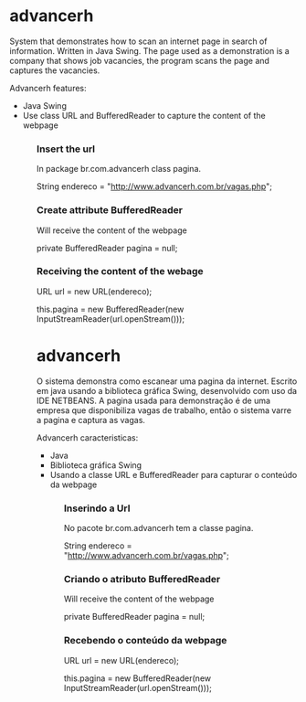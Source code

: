 # advancerh
System that demonstrates how to scan an internet page in search of information. Written in Java Swing. The page used as a demonstration is a company that shows job vacancies, the program scans the page and captures the vacancies.


Advancerh features:

<ul>

  <li>Java Swing</li>
  <li>Use class URL and BufferedReader to capture the content of the webpage</li>

<ul>

<h3>Insert the url</h3>
In package br.com.advancerh class pagina.

String endereco = "http://www.advancerh.com.br/vagas.php";

<h3>Create attribute BufferedReader</h3>
Will receive the content of the webpage

private BufferedReader pagina = null;

<h3>Receiving the content of the webage</h3>

URL url = new URL(endereco);
            
this.pagina  = new BufferedReader(new InputStreamReader(url.openStream()));


# advancerh

O sistema demonstra como escanear uma pagina da internet. Escrito em java usando a biblioteca gráfica Swing, desenvolvido com uso da  IDE NETBEANS. A pagina usada para demonstração é de uma empresa que disponibiliza vagas de trabalho, então o sistema varre a pagina e captura as vagas. 

Advancerh caracteristicas:

<ul>

  <li>Java</li>
  <li> Biblioteca gráfica Swing</li>
  <li>Usando a classe URL e BufferedReader para capturar o conteúdo da webpage</li>

<ul>

<h3>Inserindo a Url</h3>
No pacote br.com.advancerh tem a classe pagina.

String endereco = "http://www.advancerh.com.br/vagas.php";

<h3>Criando o atributo BufferedReader</h3>
Will receive the content of the webpage

private BufferedReader pagina = null;

<h3>Recebendo o conteúdo da webpage</h3>

URL url = new URL(endereco);
            
this.pagina  = new BufferedReader(new InputStreamReader(url.openStream()));
                

